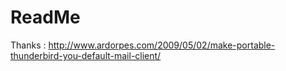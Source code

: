 ReadMe
======

Thanks : http://www.ardorpes.com/2009/05/02/make-portable-thunderbird-you-default-mail-client/